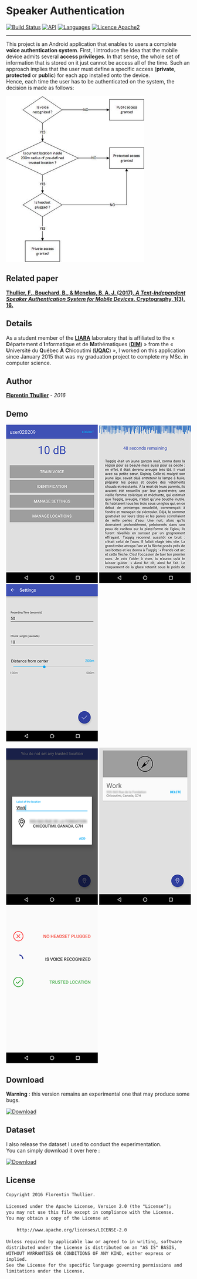 # Speaker Authentication

[![Build Status](https://api.travis-ci.org/FlorentinTh/SpeakerAuthentication.svg?branch=master)](https://travis-ci.org/FlorentinTh/SpeakerAuthentication)
[![API](https://img.shields.io/badge/API-14%2B-orange.svg)](https://source.android.com/source/build-numbers.html)
[![Languages](https://img.shields.io/badge/languages-Fr%20%26%20En-orange.svg)]()
[![Licence Apache2](https://img.shields.io/hexpm/l/plug.svg)](http://www.apache.org/licenses/LICENSE-2.0)

---

This project is an Android application that enables to users a complete **voice authentication system**. First, I introduce the idea that the mobile device admits several **access privileges**. In that sense, the whole set of information that is stored on it just cannot be access all of the time. Such an approach implies that the user must define a specific access (**private**, **protected** or **public**) for each app installed onto the device. <br> Hence, each time the user has to be authenticated on the system, the decision is made as follows: 

<img src="https://raw.githubusercontent.com/FlorentinTh/SpeakerAuthentication/master/art/decision.jpg"/>

Related paper
---
**[Thullier, F., Bouchard, B., & Menelas, B. A. J. (2017). _A Text-Independent Speaker Authentication System for Mobile Devices._ Cryptography, 1(3), 16.](http://www.mdpi.com/2410-387X/1/3/16)**

Details
---
As a student member of the **[LIARA](http://liara.uqac.ca/)** laboratory that is affiliated to the « **D**épartement d'**I**nformatique et de **M**athématiques (**[DIM](http://www.uqac.ca/dim/)**) » from the « **U**niversité du **Q**uébec **À** **C**hicoutimi (**[UQAC](http://www.uqac.ca/)**) », I worked on this application since January 2015 that was my graduation project to complete my MSc. in computer science. 

Author
---
**[Florentin Thullier](https://github.com/florentinth)** - _2016_

Demo
---
<img src="https://raw.githubusercontent.com/FlorentinTh/SpeakerAuthentication/master/art/01.png"/> <img src="https://raw.githubusercontent.com/FlorentinTh/SpeakerAuthentication/master/art/02.png"/> <img src="https://raw.githubusercontent.com/FlorentinTh/SpeakerAuthentication/master/art/03.png"/>

<img src="https://raw.githubusercontent.com/FlorentinTh/SpeakerAuthentication/master/art/04.png"/> <img src="https://raw.githubusercontent.com/FlorentinTh/SpeakerAuthentication/master/art/05.png"/> <img src="https://raw.githubusercontent.com/FlorentinTh/SpeakerAuthentication/master/art/06.png"/>

Download
---
**Warning** : this version remains an experimental one that may produce some bugs.

[![Download](https://img.shields.io/badge/nightly-1.0-green.svg)](https://github.com/FlorentinTh/SpeakerAuthentication/raw/master/speaker-authentication-v1.0-nightly.apk)

Dataset
---
I also release the dataset I used to conduct the experimentation. <br> You can simply download it over here :

[![Download](https://img.shields.io/badge/download-17KB-green.svg)](https://github.com/FlorentinTh/SpeakerAuthentication/tree/master/datasets)

License
---
    Copyright 2016 Florentin Thullier.

    Licensed under the Apache License, Version 2.0 (the "License");
    you may not use this file except in compliance with the License.
    You may obtain a copy of the License at

        http://www.apache.org/licenses/LICENSE-2.0

    Unless required by applicable law or agreed to in writing, software
    distributed under the License is distributed on an "AS IS" BASIS,
    WITHOUT WARRANTIES OR CONDITIONS OF ANY KIND, either express or implied.
    See the License for the specific language governing permissions and
    limitations under the License.
